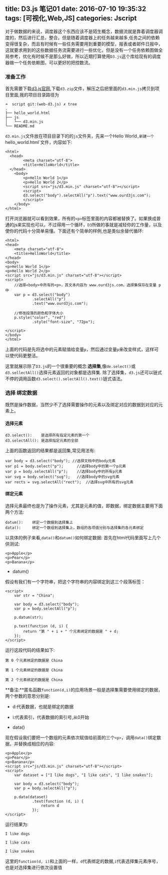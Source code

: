 title: D3.js 笔记01
date: 2016-07-10 19:35:32
tags: [可视化,Web,JS]
categories: Jscript
---
对于做数据的来说，调度器这个东西应该不是陌生概念，数据流就是靠着调度器调度的，然后进行汇总，整合。但是随着调度器上的任务越来越多,任务之间的依赖变得很复杂，而且有时候有一些任务需要用到重要的模型，报表或者邮件日报中，这就要求用到的这些数据任务流需要进行一些优化，但是没有一个任务依赖图做全局参考，优化有时候不是那么好做，所以近期打算使用`D3.js`这个库给现有的调度器做一个任务依赖图，可以更好的把控数流。

### 准备工作
首先需要下载[d3.js官网](https://d3js.org/),下载`d3.zip`文件，解压之后把里面的`d3.min.js`拷贝到项目里面,我的项目目录路径为
```
➜  script git:(web-d3.js) ✗ tree
.
├── hello_world.html
├── js
│   └── d3.min.js
└── README.md
```
`d3.min.js`文件放在项目目录下的的`js`文件夹，先来一个Hello World`,新建一个`hello_world.html`文件，内容如下:
```
<html>
  <head>
        <meta charset="utf-8">
        <title>HelloWorld</title>
  </head>
    <body>
        <p>Hello World 1</p>
        <p>Hello World 2</p>
        <script src="js/d3.min.js" charset="utf-8"></script>
        <script>
        d3.select("body").selectAll("p").text("www.ourd3js.com");
        </script>
    </body>
</html>
```
打开浏览器就可以看到效果，所有的`<p>`标签里面的内容都被替换了。如果换成普通的js来实现也可以，不过得用一个循环，`D3`所做的事就是减轻你的工作量，以及使你的代码十分简单易懂。下面还有个简单的样例,也是类似余替代循环:
```
<html>
<head>
    <meta charset="utf-8">
    <title>HelloWorld</title>
</head>
<body>
<p>Hello World 1</p>
<p>Hello World 2</p>
<script src="js/d3.min.js" charset="utf-8"></script>
<script>
    //选择<body>中所有的<p>，其文本内容为 www.ourd3js.com，选择集保存在变量 p 中
    var p = d3.select("body")
            .selectAll("p")
            .text("www.ourd3js.com");

    //修改段落的颜色和字体大小
    p.style("color", "red")
            .style("font-size", "72px");

</script>
</body>
</html>
```
上面的代码是先将选中的元素赋值给变量`p`，然后通过变量`p`来改变样式，这样可以使代码更整洁。

这里就展示除了`D3.js`的一个很重要的概念:**选择集**,像`de.select()`或`d3.sellectAll()`选择元素返回的对象都是选择集.
除了选择集，`d3.js`还可以链式不停的调用函数`d3.select().selectAll().text()`链式语法。

### 选择 绑定数据
既然是操作数据，当然少不了选择需要操作的元素以及绑定对应的数据到对应的元素上。
#### 选择元素
```
d3.select():	是选择所有指定元素的第一个
d3.selectAll():	是选择指定元素的全部
```
上面的函数返回的结果都是返回集,常见用法有:
```
var body = d3.select("body"); //选择文档中的body元素
var p1 = body.select("p");      //选择body中的第一个p元素
var p = body.selectAll("p");    //选择body中的所有p元素
var svg = body.select("svg");   //选择body中的svg元素
var rects = svg.selectAll("rect");  //选择svg中所有的svg元素
```

#### 绑定元素
选择元素最终也是为了操作元素，尤其是元素的值，即数据，绑定数据主要用下面两个方法:
```
datum():	绑定一个数据到选择集上
data():		绑定一个数组到选择集上，数组的各项值分别与选择集的各元素绑定
```
以具体的例子来看,`data()`和`datum()`如何绑定数据:
首先在html代码里面写上几个供测试:
```
<p>Apple</p>
<p>Pear</p>
<p>Banana</p>
```

* datum()

假设有我们有一个字符串，把这个字符串的内容绑定到这三个段落标签：
```
<script>
    var str = "China";

    var body = d3.select("body");
    var p = body.selectAll("p");

    p.datum(str);

    p.text(function (d, i) {
        return "第 " + i + " 个元素绑定的数据是 " + d;
    });
</script>
```
运行这段代码的结果如下:
```
第 0 个元素绑定的数据是 China

第 1 个元素绑定的数据是 China

第 2 个元素绑定的数据是 China
```
**备注:**匿名函数`function(d,i)`的应用场景一般是选择集需要使用绑定的数据，两个参数的意思分别是:
* d:代表数据，也就是绑定的数据
* i:代表索引，代表数据的索引号,从0开始

* data()

现在假设我们要把一个数组的元素依次赋值给前面的三个`<p>`，调用`data()`绑定数据，并替换成相应的内容:
```
<p>Apple</p>
<p>Pear</p>
<p>Banana</p>
<script src="js/d3.min.js" charset="utf-8"></script>
<script>
    var dataset = ["I like dogs", "I like cats", "I like snakes"];

    var body = d3.select("body");
    var p = body.selectAll("p");

    p.data(dataset)
            .text(function (d, i) {
                return d
            });
</script>
```
运行结果为:
```
I like dogs

I like cats

I like snakes
```
这里的`function(d, i)`和上面的一样，`d`代表绑定的数据,`i`代表选择集元素序号，也是对选择集进行依次设置值
